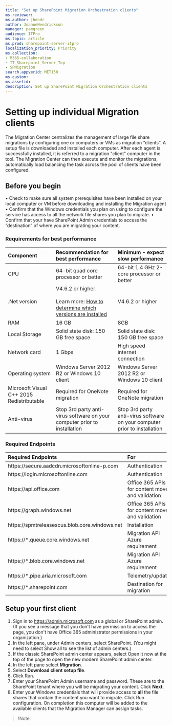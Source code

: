 ```yaml
---
title: "Set up SharePoint Migration Orchestration clients"
ms.reviewer: 
ms.author: jhendr
author: JoanneHendrickson
manager: pamgreen
audience: ITPro
ms.topic: article
ms.prod: sharepoint-server-itpro
localization_priority: Priority
ms.collection: 
- M365-collaboration
- IT_Sharepoint_Server_Top
- SPMigration
search.appverid: MET150
ms.custom: 
ms.assetid: 
description: Set up SharePoint Migration Orchestration clients
---
```



# Setting up individual Migration clients

The Migration Center centralizes the management of large file share migrations by configuring one or computers or VMs as migration “clients”.  A setup file is downloaded and installed each computer.  After each agent is successfully installed, it is referred to a migration "client" computer in the tool. The Migration Center can then execute and monitor the migrations, automatically load balancing the task across the pool of clients have been configured.  

## Before you begin

•	Check to make sure all system prerequisites have been installed on your local computer or VM before downloading and installing the Migration agent
•	Confirm that the Windows credentials you plan on using to configure the service has access to all the network file shares you plan to migrate.
•	Confirm that your have SharePoint Admin credentials to access the “destination” of where you are migrating your content.

### Requirements for best performance
|**Component**|**Recommendation for best performance**|**Minimum - expect slow performance**|
|:-----|:------|:-----|
|CPU|64-bit quad core processor or better|64-bit 1.4 GHz 2-core processor or better|
|.Net version|V4.6.2 or higher. </br></br>Learn more: [How to determine which versions are installed](https://docs.microsoft.com/en-us/dotnet/framework/migration-guide/how-to-determine-which-versions-are-installed)|V4.6.2 or higher|
|RAM|16 GB|8GB|
|Local Storage|Solid state disk: 150 GB free space|Solid state disk: 150 GB free space|
|Network card|1 Gbps|High speed internet connection|
|Operating system|Windows Server 2012 R2 or Windows 10 client|Windows Server 2012 R2 or Windows 10 client|
|Microsoft Visual C++ 2015 Redistributable|Required for OneNote migration|Required for OneNote migration|
|Anti-virus|Stop 3rd party anti-virus software on your computer prior to installation|Stop 3rd party anti-virus software on your computer prior to installation|


### Required Endpoints

|**Required Endpoints**|**For**|
|:-----|:-----|	
|https://<spam><spam>secure.aadcdn.microsoftonline-p<spam><spam>.com|Authentication|
|https://<spam><spam>login.microsoftonline<spam><spam>.com|Authentication|
|https://<spam><spam>api.office<spam><spam>.com|Office 365 APIs for content move and validation|
|https://<spam><spam>graph.windows<spam><spam>.net|Office 365 APIs for content move and validation|
|https://<spam><spam>spmtreleasescus.blob.core.windows<spam><spam>.net|Installation|
|https://*<spam><spam>.queue.core.windows<spam><spam>.net|Migration API Azure requirement|
|https://*.<spam><spam>blob.core.windows<spam><spam>.net|Migration API Azure requirement|	
|https://*.<spam><spam>pipe.aria.microsoft<spam><spam>.com|Telemetry/update|
|https://*.<spam><spam>sharepoint.com<spam><spam>|Destination for migration|



## Setup your first client

1.	Sign in to https://admin.microsoft.com as a global or SharePoint admin. (If you see a message that you don't have permission to access the page, you don't have Office 365 administrator permissions in your organization.)
2.	In the left pane, under Admin centers, select SharePoint. (You might need to select Show all to see the list of admin centers.)
3.	If the classic SharePoint admin center appears, select Open it now at the top of the page to open the new modern SharePoint admin center.
4.	In the left pane select **Migration**.
5.	Select **Download client setup file**.  
6.	Click Run.
7.	Enter your SharePoint Admin username and password.  These are to the SharePoint tenant where you will be migrating your content. Click **Next**.
8.	Enter your Windows credentials that will provide access to **all** the file shares that contain the content you want to migrate.  Click Run configuration. 
On completion this computer will be added to the available clients that the Migration Manager can assign tasks.

>!Note:
>   

